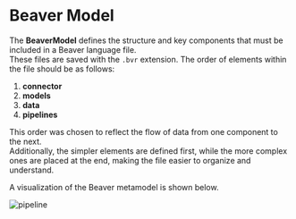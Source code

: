 # Beaver Model

The **BeaverModel** defines the structure and key components that must be included in a Beaver language file.  
These files are saved with the `.bvr` extension. The order of elements within the file should be as follows:

1. **connector**
2. **models**
3. **data**
4. **pipelines**

This order was chosen to reflect the flow of data from one component to the next.  
Additionally, the simpler elements are defined first, while the more complex ones are placed at the end, making the file easier to organize and understand.

A visualization of the Beaver metamodel is shown below.

![pipeline](/img/pipeline.png)
